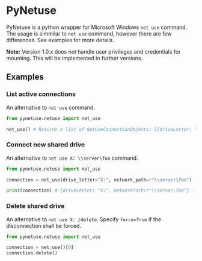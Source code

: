 # PyNetuse

PyNetuse is a python wrapper for Microsoft Windows `net use` command. The usage is simmilar to `net use` command, however there are few differences. See examples for more details.

**Note:** Version 1.0.x does not handle user privileges and credentials for mounting. This will be implemented in further versions.


## Examples

### List active connections

An alternative to `net use` command.

```python
from pynetuse.netuse import net_use

net_use() # Returns a list of NetUseConnectionObjects: [{driveLetter: "X:", networkPath: r"\\server\foo"}] or [] if no connections

```

### Connect new shared drive

An alternative to `net use X: \\server\foo` command.

```python
from pynetuse.netuse import net_use

connection = net_use(drive_letter="X:", network_path=r"\\server\foo")

print(connection) # {driveLetter: "X:", networkPath:r"\\server\foo"} - the new connection

```

### Delete shared drive

An alternative to `net use X: /delete`. Specify `force=True` if the disconnection shall be forced.

```python
from pynetuse.netuse import net_use

connection = net_use()[0]
connection.delete()

```